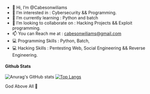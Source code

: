 - 👋 Hi, I’m @Cabesonwiliams
- 👀 I’m interested in : Cybersecurity && Programming.
- 🌱 I’m currently learning : Python and batch
- 💞️ I’m looking to collaborate on : Hacking Projects && Exploit programming.
- 📫 You can Reach me at : cabesonwiliams@gmail.com
- 💻 Programming Skills : Python, Batch, 
- 💻 Hacking Skills :  Pentesting Web, Social Engineering && Reverse Engineering.

#### Github Stats

![Anurag's GitHub stats](https://github-readme-stats.vercel.app/api?username=cabesonwiliams&show_icons=true&theme=radical)
[![Top Langs](https://github-readme-stats.vercel.app/api/top-langs/?username=cabesonwiliams)](https://github.com/anuraghazra/github-readme-stats)




  God Above All 💙

<!---
C4x022/C4x022 is a ✨ special ✨ repository because its `README.md` (this file) appears on your GitHub profile.
You can click the Preview link to take a look at your changes.
--->
